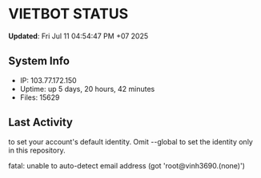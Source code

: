 # VIETBOT STATUS
**Updated**: Fri Jul 11 04:54:47 PM +07 2025

## System Info
- IP: 103.77.172.150
- Uptime: up 5 days, 20 hours, 42 minutes
- Files: 15629

## Last Activity

to set your account's default identity.
Omit --global to set the identity only in this repository.

fatal: unable to auto-detect email address (got 'root@vinh3690.(none)')
